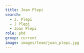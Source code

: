 ```yaml
---
title: Joan Plepi
search:
  - J. Plepi
  - J Plepi
  - Joan Plepi
role: phd
group: current
image: images/team/joan_plepi.jpg
---
```

